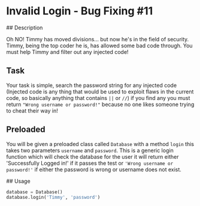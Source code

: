 # Invalid Login - Bug Fixing #11

## Description

Oh NO! Timmy has moved divisions... but now he's in the field of security. Timmy, being the top coder he is, has allowed some bad code through. You must help Timmy and filter out any injected code!

## Task

Your task is simple, search the password string for any injected code (Injected code is any thing that would be used to exploit flaws in the current code, so basically anything that contains `||` or `//`) if you find any you must return `"Wrong username or password!"` because no one likes someone trying to cheat their way in!

## Preloaded

You will be given a preloaded class called `Database` with a method `login` this takes two parameters `username` and `password`. This is a generic login function which will check the database for the user it will return either 'Successfully Logged in!' if it passes the test or `'Wrong username or password!'` if either the password is wrong or username does not exist.

## Usage

```python
database = Database()
database.login('Timmy', 'password')
```

